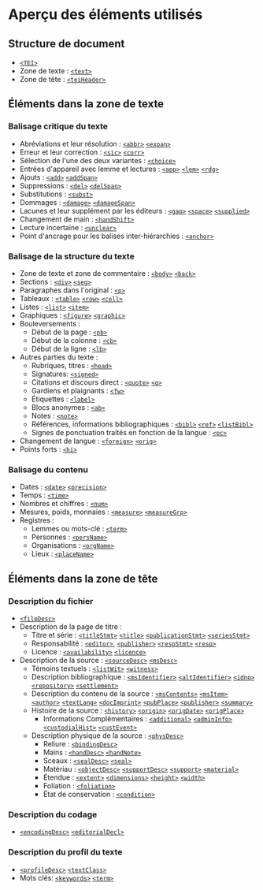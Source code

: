 # Aperçu des éléments utilisés

## Structure de document
- [`<TEI>`](TEI.fr.md)
- Zone de texte : [`<text>`](text.fr.md)
- Zone de tête : [`<teiHeader>`](teiHeader.fr.md)

## Éléments dans la zone de texte

### Balisage critique du texte
- Abréviations et leur résolution : [`<abbr>`](abbr.fr.md)
  [`<expan>`](expan.fr.md)
- Erreur et leur correction : [`<sic>`](sic.fr.md) [`<corr>`](corr.fr.md)
- Sélection de l'une des deux variantes : [`<choice>`](choice.fr.md)
- Entrées d'appareil avec lemme et lectures : [`<app>`](app.fr.md)
    [`<lem>`](lem.fr.md) [`<rdg>`](rdg.fr.md)
- Ajouts : [`<add>`](add.fr.md)
    [`<addSpan>`](addSpan.fr.md)
- Suppressions : [`<del>`](del.fr.md) [`<delSpan>`](delSpan.fr.md)
- Substitutions : [`<subst>`](subst.fr.md)
- Dommages : [`<damage>`](damage.fr.md)
    [`<damageSpan>`](damageSpan.fr.md)
- Lacunes et leur supplément par les éditeurs : [`<gap>`](gap.fr.md)
    [`<space>`](space.fr.md) [`<supplied>`](supplied.fr.md)
- Changement de main : [`<handShift>`](handShift.fr.md)
- Lecture incertaine : [`<unclear>`](unclear.fr.md)
- Point d'ancrage pour les balises inter-hiérarchies : [`<anchor>`](anchor.fr.md)

### Balisage de la structure du texte
- Zone de texte et zone de commentaire : [`<body>`](body.fr.md) [`<back>`](back.fr.md)
- Sections : [`<div>`](div.fr.md) [`<seg>`](seg.fr.md)
- Paragraphes dans l'original : [`<p>`](p.fr.md)
- Tableaux : [`<table>`](table.fr.md) [`<row>`](row.fr.md) [`<cell>`](cell.fr.md)
- Listes : [`<list>`](list.fr.md) [`<item>`](item.fr.md)
- Graphiques : [`<figure>`](figure.fr.md) [`<graphic>`](graphic.fr.md)
- Bouleversements :
    - Début de la page : [`<pb>`](pb.fr.md)
    - Début de la colonne : [`<cb>`](cb.fr.md)
    - Début de la ligne : [`<lb>`](lb.fr.md)
- Autres parties du texte :
    - Rubriques, titres : [`<head>`](head.fr.md)
    - Signatures: [`<signed>`](signed.fr.md)
    - Citations et discours direct : [`<quote>`](quote.fr.md) [`<q>`](q.fr.md)
    - Gardiens et plaignants : [`<fw>`](fw.fr.md)
    - Étiquettes : [`<label>`](label.fr.md)
    - Blocs anonymes : [`<ab>`](ab.fr.md)
    - Notes : [`<note>`](note.fr.md)
    - Références, informations bibliographiques : 
      [`<bibl>`](bibl.fr.md) [`<ref>`](ref.fr.md) [`<listBibl>`](listBibl.fr.md)
    - Signes de ponctuation traités en fonction de la langue : [`<pc>`](pc.fr.md)
- Changement de langue : [`<foreign>`](foreign.fr.md) [`<orig>`](orig.fr.md)
- Points forts : [`<hi>`](hi.fr.md)

### Balisage du contenu
- Dates : [`<date>`](date.fr.md) [`<precision>`](precision.fr.md)
- Temps : [`<time>`](time.fr.md)
- Nombres et chiffres : [`<num>`](num.fr.md)
- Mesures, poids, monnaies : [`<measure>`](measure.fr.md)
    [`<measureGrp>`](measureGrp.fr.md)
- Registres :
    - Lemmes ou mots-clé : [`<term>`](term.fr.md)
    - Personnes : [`<persName>`](persName.fr.md)
    - Organisations : [`<orgName>`](orgName.fr.md)
    - Lieux : [`<placeName>`](placeName.fr.md)

## Éléments dans la zone de tête

### Description du fichier
- [`<fileDesc>`](fileDesc.fr.md)
- Description de la page de titre :
    - Titre et série : [`<titleStmt>`](titleStmt.fr.md) [`<title>`](title.fr.md)
        [`<publicationStmt>`](publicationStmt.fr.md)
        [`<seriesStmt>`](seriesStmt.fr.md)
    - Responsabilité : [`<editor>`](editor.fr.md),
      [`<publisher>`](publisher.fr.md) [`<respStmt>`](respStmt.fr.md)
      [`<resp>`](resp.fr.md)
    - Licence : [`<availability>`](availability.fr.md)
      [`<licence>`](licence.fr.md)
- Description de la source : [`<sourceDesc>`](sourceDesc.fr.md)
  [`<msDesc>`](msDesc.fr.md)
    - Témoins textuels : [`<listWit>`](listWit.fr.md) [`<witness>`](witness.fr.md)
    - Description bibliographique : [`<msIdentifier>`](msIdentifier.fr.md)
      [`<altIdentifier>`](altIdentifier.fr.md) [`<idno>`](idno.fr.md)
      [`<repository>`](repository.fr.md) [`<settlement>`](settlement.fr.md)
    - Description du contenu de la source : [`<msContents>`](msContents.fr.md)
      [`<msItem>`](msItem.fr.md) [`<author>`](author.fr.md)
      [`<textLang>`](textLang.fr.md) [`<docImprint>`](docImprint.fr.md) [`<pubPlace>`](pubPlace.fr.md) [`<publisher>`](publisher.fr.md)
      [`<summary>`](summary.fr.md)
    - Histoire de la source : [`<history>`](history.fr.md)
      [`<origin>`](origin.fr.md) [`<origDate>`](origDate.fr.md)
      [`<origPlace>`](origPlace.fr.md)
      - Informations Complémentaires : [`<additional>`](additional.fr.md) [`<adminInfo>`](adminInfo.fr.md)
      [`<custodialHist>`](custodialHist.fr.md) [`<custEvent>`](custEvent.fr.md)
    - Description physique de la source : [`<physDesc>`](physDesc.fr.md)
        - Reliure : [`<bindingDesc>`](bindingDesc.fr.md)
        - Mains : [`<handDesc>`](handDesc.fr.md) [`<handNote>`](handNote.fr.md)
        - Sceaux : [`<sealDesc>`](sealDesc.fr.md) [`<seal>`](seal.fr.md)
        - Matériau : [`<objectDesc>`](objectDesc.fr.md)
          [`<supportDesc>`](supportDesc.fr.md) [`<support>`](support.fr.md)
          [`<material>`](material.fr.md)
        - Étendue : [`<extent>`](extent.fr.md) [`<dimensions>`](dimensions.fr.md)
          [`<height>`](height.fr.md) [`<width>`](width.fr.md)
        - Foliation : [`<foliation>`](foliation.fr.md)
        - État de conservation : [`<condition>`](condition.fr.md)

### Description du codage
- [`<encodingDesc>`](encodingDesc.fr.md)
  [`<editorialDecl>`](editorialDecl.fr.md)

### Description du profil du texte
- [`<profileDesc>`](profileDesc.fr.md) [`<textClass>`](textClass.fr.md)
- Mots clés: [`<keywords>`](keywords.fr.md) [`<term>`](term.fr.md)
